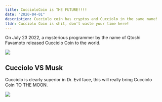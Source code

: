 ```yaml
---
title: CuccioloCoin is THE FUTURE!!!!
date: "2020-04-01"
description: Cucciolo coin has cryptos and Cucciolo in the same name! ![](immagine.png)
tldr: Cucciolo Coin is shit, don't waste your time here!
---
```


On July 23 2022, a mysterious programmer by the name of Qtoshi Favamoto
released Cucciolo Coin to the world.



![](images/qcoin.png)

## Cucciolo VS Musk

Cucciolo is clearly superior in Dr. Evil face, this will really bring Cucciolo Coin TO THE MOON.

![](images/plot.png)


